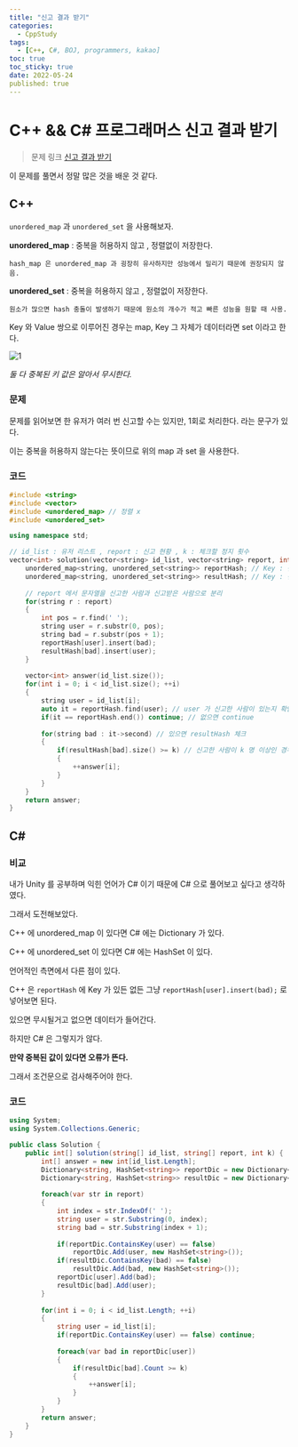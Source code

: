 ```yaml
---
title: "신고 결과 받기"
categories:
  - CppStudy
tags:
  - [C++, C#, BOJ, programmers, kakao]
toc: true
toc_sticky: true
date: 2022-05-24
published: true
---
```


# C++ && C# 프로그래머스  신고 결과 받기

> 문제 링크 [신고 결과 받기](https://programmers.co.kr/learn/courses/30/lessons/92334)

이 문제를 풀면서 정말 많은 것을 배운 것 같다.

## C++
`unordered_map` 과 `unordered_set` 을 사용해보자.

**unordered_map** : 중복을 허용하지 않고 , 정렬없이 저장한다.
    
    hash_map 은 unordered_map 과 굉장히 유사하지만 성능에서 밀리기 때문에 권장되지 않음.

**unordered_set** : 중복을 허용하지 않고 , 정렬없이 저장한다.
    
    원소가 많으면 hash 충돌이 발생하기 때문에 원소의 개수가 적고 빠른 성능을 원할 때 사용.
    
Key 와 Value 쌍으로 이루어진 경우는 map, Key 그 자체가 데이터라면 set 이라고 한다.

![1](https://user-images.githubusercontent.com/87271529/170074216-de0b44b2-bda8-476f-9226-a2437959d04a.png)

*둘 다 중복된 키 값은 알아서 무시한다.*

### 문제

문제를 읽어보면 한 유저가 여러 번 신고할 수는 있지만, 1회로 처리한다. 라는 문구가 있다.

이는 중복을 허용하지 않는다는 뜻이므로 위의 map 과 set 을 사용한다.

### 코드

```cpp
#include <string>
#include <vector>
#include <unordered_map> // 정렬 x
#include <unordered_set>

using namespace std;

// id_list : 유저 리스트 , report : 신고 현황 , k : 체크할 정지 횟수
vector<int> solution(vector<string> id_list, vector<string> report, int k) {
    unordered_map<string, unordered_set<string>> reportHash; // Key : 신고한 사람
    unordered_map<string, unordered_set<string>> resultHash; // Key : 신고 받은 사람
    
    // report 에서 문자열을 신고한 사람과 신고받은 사람으로 분리
    for(string r : report) 
    {
        int pos = r.find(' ');
        string user = r.substr(0, pos);
        string bad = r.substr(pos + 1);
        reportHash[user].insert(bad);
        resultHash[bad].insert(user);
    }
    
    vector<int> answer(id_list.size());
    for(int i = 0; i < id_list.size(); ++i)
    {
        string user = id_list[i];
        auto it = reportHash.find(user); // user 가 신고한 사람이 있는지 확인
        if(it == reportHash.end()) continue; // 없으면 continue
        
        for(string bad : it->second) // 있으면 resultHash 체크
        {
            if(resultHash[bad].size() >= k) // 신고한 사람이 k 명 이상인 경우
            {
                ++answer[i];
            }
        }
    }
    return answer;
}
```



## C#

### 비교

내가 Unity 를 공부하며 익힌 언어가 C# 이기 때문에 C# 으로 풀어보고 싶다고 생각하였다.

그래서 도전해보았다.

C++ 에 unordered_map 이 있다면 C# 에는 Dictionary 가 있다.

C++ 에 unordered_set 이 있다면 C# 에는 HashSet 이 있다.

언어적인 측면에서 다른 점이 있다.

C++ 은 `reportHash` 에 Key 가 있든 없든 그냥 `reportHash[user].insert(bad);` 로 넣어보면 된다.

있으면 무시될거고 없으면 데이터가 들어간다.

하지만 C# 은 그렇지가 않다.

**만약 중복된 값이 있다면 오류가 뜬다.**

그래서 조건문으로 검사해주어야 한다.

### 코드
```cs
using System;
using System.Collections.Generic;

public class Solution {
    public int[] solution(string[] id_list, string[] report, int k) {
        int[] answer = new int[id_list.Length];
        Dictionary<string, HashSet<string>> reportDic = new Dictionary<string, HashSet<string>>();
        Dictionary<string, HashSet<string>> resultDic = new Dictionary<string, HashSet<string>>();
        
        foreach(var str in report)
        {
            int index = str.IndexOf(' ');
            string user = str.Substring(0, index);
            string bad = str.Substring(index + 1);
            
            if(reportDic.ContainsKey(user) == false)
                reportDic.Add(user, new HashSet<string>());
            if(resultDic.ContainsKey(bad) == false)
                resultDic.Add(bad, new HashSet<string>());
            reportDic[user].Add(bad);
            resultDic[bad].Add(user);
        }
        
        for(int i = 0; i < id_list.Length; ++i)
        {
            string user = id_list[i];
            if(reportDic.ContainsKey(user) == false) continue;
            
            foreach(var bad in reportDic[user])
            {
                if(resultDic[bad].Count >= k)
                {
                    ++answer[i];
                }
            }
        }
        return answer;
    }
}
```
